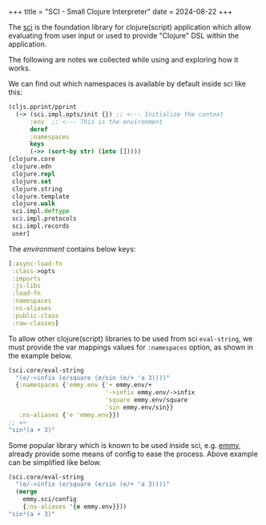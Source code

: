 +++
title = "SCI - Small Clojure Interpreter"
date = 2024-08-22
+++

The [sci](https://github.com/babashka/sci) is the foundation library for
clojure(script) application which allow evaluating from user input or used to
provide "Clojure" DSL within the application.

The following are notes we collected while using and exploring how it works.

We can find out which namespaces is available by default inside sci like this:

```clojure
(cljs.pprint/pprint
  (-> (sci.impl.opts/init {}) ;; <--- Initialize the context
      :env  ;; <--- This is the environment
      deref
      :namespaces
      keys
      (->> (sort-by str) (into []))))
[clojure.core
 clojure.edn
 clojure.repl
 clojure.set
 clojure.string
 clojure.template
 clojure.walk
 sci.impl.deftype
 sci.impl.protocols
 sci.impl.records
 user]
```

The _environment_ contains below keys:

```clojure
[:async-load-fn
 :class->opts
 :imports
 :js-libs
 :load-fn
 :namespaces
 :ns-aliases
 :public-class
 :raw-classes]
```

To allow other clojure(script) libraries to be used from sci `eval-string`, we
must provide the var mappings values for `:namespaces` option, as shown in the
example below.

```clojure
(sci.core/eval-string
  "(e/->infix (e/square (e/sin (e/+ 'a 3))))"
  {:namespaces {'emmy.env {'+ emmy.env/+
                           '->infix emmy.env/->infix
                           'square emmy.env/square
                           'sin emmy.env/sin}}
   :ns-aliases {'e 'emmy.env}})
;; =>
"sin²(a + 3)"
```

Some popular library which is known to be used inside sci, e.g.
[emmy](https://github.com/mentat-collective/emmy), already provide some means of
config to ease the process. Above example can be simplified like below.

```clojure
(sci.core/eval-string 
  "(e/->infix (e/square (e/sin (e/+ 'a 3))))"
  (merge 
    emmy.sci/config
    {:ns-aliases '{e emmy.env}}))
"sin²(a + 3)"
```

